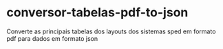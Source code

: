 # conversor-tabelas-pdf-to-json
Converte as principais tabelas dos layouts dos sistemas sped em formato pdf para dados em formato json
